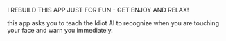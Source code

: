 I REBUILD THIS APP JUST FOR FUN - GET ENJOY AND RELAX!

this app asks you to teach the Idiot AI to recognize when you are touching your face and warn you immediately.  
